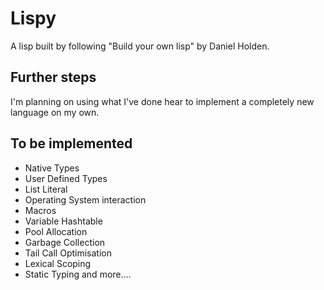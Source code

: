 # Lispy
A lisp built by following "Build your own lisp" by Daniel Holden.

## Further steps
I'm planning on using what I've done hear to implement a completely new language on my own.

## To be implemented
- Native Types
- User Defined Types
- List Literal
- Operating System interaction
- Macros
- Variable Hashtable
- Pool Allocation
- Garbage Collection
- Tail Call Optimisation
- Lexical Scoping
- Static Typing and more....
